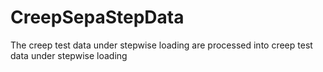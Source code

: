 # CreepSepaStepData
The creep test data under stepwise loading are processed into creep test data under stepwise loading
